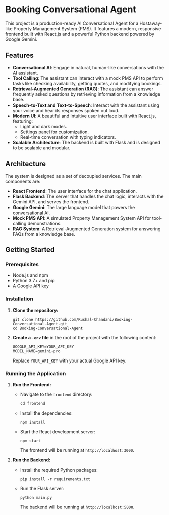 # Booking Conversational Agent

This project is a production-ready AI Conversational Agent for a Hostaway-like Property Management System (PMS). It features a modern, responsive frontend built with React.js and a powerful Python backend powered by Google Gemini.

## Features

*   **Conversational AI**: Engage in natural, human-like conversations with the AI assistant.
*   **Tool Calling**: The assistant can interact with a mock PMS API to perform tasks like checking availability, getting quotes, and modifying bookings.
*   **Retrieval-Augmented Generation (RAG)**: The assistant can answer frequently asked questions by retrieving information from a knowledge base.
*   **Speech-to-Text and Text-to-Speech**: Interact with the assistant using your voice and hear its responses spoken out loud.
*   **Modern UI**: A beautiful and intuitive user interface built with React.js, featuring:
    *   Light and dark modes.
    *   Settings panel for customization.
    *   Real-time conversation with typing indicators.
*   **Scalable Architecture**: The backend is built with Flask and is designed to be scalable and modular.

## Architecture

The system is designed as a set of decoupled services. The main components are:

*   **React Frontend**: The user interface for the chat application.
*   **Flask Backend**: The server that handles the chat logic, interacts with the Gemini API, and serves the frontend.
*   **Google Gemini**: The large language model that powers the conversational AI.
*   **Mock PMS API**: A simulated Property Management System API for tool-calling demonstrations.
*   **RAG System**: A Retrieval-Augmented Generation system for answering FAQs from a knowledge base.

## Getting Started

### Prerequisites

*   Node.js and npm
*   Python 3.7+ and pip
*   A Google API key

### Installation

1.  **Clone the repository:**
    ```
    git clone https://github.com/Kushal-Chandani/Booking-Conversational-Agent.git
    cd Booking-Conversational-Agent
    ```

2.  **Create a `.env` file** in the root of the project with the following content:
    ```
    GOOGLE_API_KEY=YOUR_API_KEY
    MODEL_NAME=gemini-pro
    ```
    Replace `YOUR_API_KEY` with your actual Google API key.

### Running the Application

1.  **Run the Frontend:**
    *   Navigate to the `frontend` directory:
        ```
        cd frontend
        ```
    *   Install the dependencies:
        ```
        npm install
        ```
    *   Start the React development server:
        ```
        npm start
        ```
        The frontend will be running at `http://localhost:3000`.

2.  **Run the Backend:**
    *   Install the required Python packages:
        ```
        pip install -r requirements.txt
        ```
    *   Run the Flask server:
        ```
        python main.py
        ```
        The backend will be running at `http://localhost:5000`.
